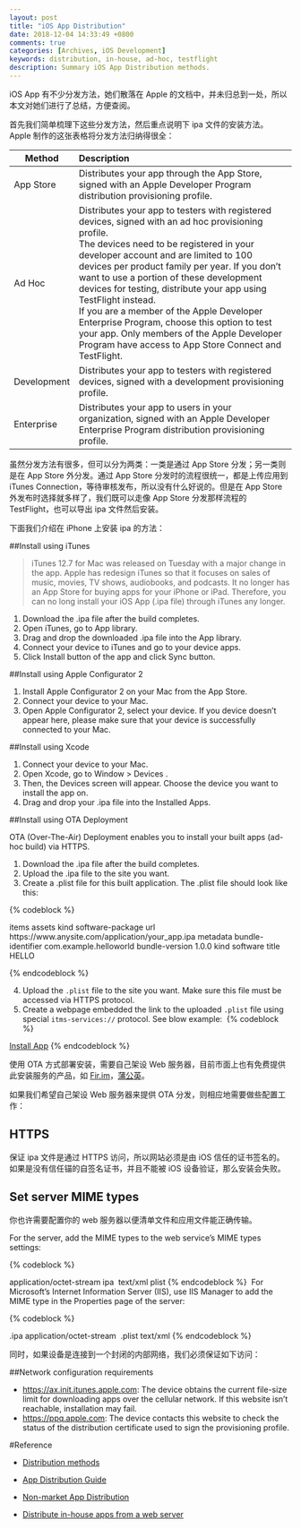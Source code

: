 ```yaml
---
layout: post
title: "iOS App Distribution"
date: 2018-12-04 14:33:49 +0800
comments: true
categories: [Archives, iOS Development]
keywords: distribution, in-house, ad-hoc, testflight
description: Summary iOS App Distribution methods.
---
```


iOS App 有不少分发方法，她们散落在 Apple 的文档中，并未归总到一处，所以本文对她们进行了总结，方便查阅。  

首先我们简单梳理下这些分发方法，然后重点说明下 ipa 文件的安装方法。 Apple 制作的这张表格将分发方法归纳得很全：

| Method | Description |
| ------ | :----------- |
| App Store | Distributes your app through the App Store, signed with an Apple Developer Program distribution provisioning profile. |
| Ad Hoc | Distributes your app to testers with registered devices, signed with an ad hoc provisioning profile.<br>The devices need to be registered in your developer account and are limited to 100 devices per product family per year. If you don’t want to use a portion of these development devices for testing, distribute your app using TestFlight instead.<br>If you are a member of the Apple Developer Enterprise Program, choose this option to test your app. Only members of the Apple Developer Program have access to App Store Connect and TestFlight. |
| Development | Distributes your app to testers with registered devices, signed with a development provisioning profile. |
| Enterprise | Distributes your app to users in your organization, signed with an Apple Developer Enterprise Program distribution provisioning profile. |

虽然分发方法有很多，但可以分为两类：一类是通过 App Store 分发；另一类则是在 App Store 外分发。通过 App Store 分发时的流程很统一，都是上传应用到 iTunes Connection，等待审核发布，所以没有什么好说的。但是在 App Store 外发布时选择就多样了，我们既可以走像 App Store 分发那样流程的 TestFlight，也可以导出 ipa 文件然后安装。  

下面我们介绍在 iPhone 上安装 ipa 的方法：  

##Install using iTunes

> iTunes 12.7 for Mac was released on Tuesday with a major change in the app. Apple has redesign iTunes so that it focuses on sales of music, movies, TV shows, audiobooks, and podcasts. It no longer has an App Store for buying apps for your iPhone or iPad. Therefore, you can no long install your iOS App (.ipa file) through iTunes any longer.

1.	Download the .ipa file after the build completes.
2.	Open iTunes, go to App library.
3.	Drag and drop the downloaded .ipa file into the App library.
4.	Connect your device to iTunes and go to your device apps.
5.	Click Install button of the app and click Sync button. 

<!--more-->
##Install using Apple Configurator 2

1.	Install Apple Configurator 2 on your Mac from the App Store.
2.	Connect your device to your Mac.
3.	Open Apple Configurator 2, select your device. If you device doesn’t appear here, please make sure that your device is successfully connected to your Mac.


##Install using Xcode

1.	Connect your device to your Mac.
2.	Open Xcode, go to Window > Devices .
3.	Then, the Devices screen will appear. Choose the device you want to install the app on.
4.	Drag and drop your .ipa file into the Installed Apps.


##Install using OTA Deployment

OTA (Over-The-Air) Deployment enables you to install your built apps (ad-hoc build) via HTTPS.

1.	Download the .ipa file after the build completes.
2.	Upload the .ipa file to the site you want.
3.	Create a .plist file for this built application. The .plist file should look like this:

{% codeblock %}

<?xml version="1.0" encoding="UTF-8"?>
<!DOCTYPE plist PUBLIC "-//Apple//DTD PLIST 1.0//EN" "http://www.apple.com/DTDs/PropertyList-1.0.dtd">
<plist version="1.0">
<dict>
    <key>items</key>
    <array>
        <dict>
            <key>assets</key>
            <array>
                <dict>
                    <key>kind</key>
                    <string>software-package</string>
                    <key>url</key>
                    <string>https://www.anysite.com/application/your_app.ipa</string>
                </dict>
            </array>
            <key>metadata</key>
            <dict>
                <key>bundle-identifier</key>
                <string>com.example.helloworld</string>
                <key>bundle-version</key>
                <string>1.0.0</string>
                <key>kind</key>
                <string>software</string>
                <key>title</key>
                <string>HELLO</string>
            </dict>
        </dict>
    </array>
</dict>
</plist>

{% endcodeblock %}


4.	Upload the `.plist` file to the site you want. Make sure this file must be accessed via HTTPS protocol. 
5.	Create a webpage embedded the link to the uploaded `.plist` file using special `itms-services://` protocol. See blow example: 
{% codeblock %}

<a href="itms-services://?action=download-manifest&url=https://example.com/manifest.plist">Install App</a>
{% endcodeblock %}

使用 OTA 方式部署安装，需要自己架设 Web 服务器，目前市面上也有免费提供此安装服务的产品，如 [Fir.im](https://fir.im/)，[蒲公英](https://www.pgyer.com/)。  

如果我们希望自己架设 Web 服务器来提供 OTA 分发，则相应地需要做些配置工作：  

## HTTPS

保证 ipa 文件是通过 HTTPS 访问，所以网站必须是由 iOS 信任的证书签名的。如果是没有信任锚的自签名证书，并且不能被 iOS 设备验证，那么安装会失败。

## Set server MIME types
 
你也许需要配置你的 web 服务器以便清单文件和应用文件能正确传输。
 
For the server, add the MIME types to the web service’s MIME types settings:
 
{% codeblock %}
 
application/octet-stream ipa 
text/xml plist
{% endcodeblock %} 
For Microsoft’s Internet Information Server (IIS), use IIS Manager to add the MIME type in the Properties page of the server:  

{% codeblock %}

.ipa application/octet-stream 
.plist text/xml
{% endcodeblock %} 
 
同时，如果设备是连接到一个封闭的内部网络，我们必须保证如下访问：

##Network configuration requirements

* https://ax.init.itunes.apple.com: The device obtains the current file-size limit for downloading apps over the cellular network. If this website isn’t reachable, installation may fail. 
* https://ppq.apple.com: The device contacts this website to check the status of the distribution certificate used to sign the provisioning profile. 

#Reference  

* [Distribution methods](https://help.apple.com/xcode/mac/current/#/dev31de635e5)  

* [App Distribution Guide](https://web.archive.org/web/20171114184350/https://developer.apple.com/library/content/documentation/IDEs/Conceptual/AppDistributionGuide/Introduction/Introduction.html#//apple_ref/doc/uid/TP40012582-CH1-SW1)  
* [Non-market App Distribution](https://docs.monaca.io/en/products_guide/monaca_ide/deploy/non_market_deploy/#install-using-ota-deployment)  
 
* [Distribute in-house apps from a web server](https://help.apple.com/deployment/ios/#/apda0e3426d7)  

